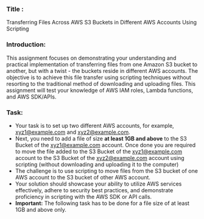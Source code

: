 ### **Title :**

Transferring Files Across AWS S3 Buckets in Different AWS Accounts Using
Scripting

### **Introduction:**

This assignment focuses on demonstrating your understanding and practical
implementation of transferring files from one Amazon S3 bucket to another, but with a
twist - the buckets reside in different AWS accounts. The objective is to achieve this file
transfer using scripting techniques without resorting to the traditional method of
downloading and uploading files. This assignment will test your knowledge of AWS IAM
roles, Lambda functions, and AWS SDK/APIs.

### **Task:**

- Your task is to set up two different AWS accounts, for example, xyz1@example.com and xyz2@example.com.
- Next, you need to add a file of size **at least 1GB and above** to the S3 Bucket of the xyz1@example.com account. Once done you are required to move the file added to the S3 Bucket of the xyz1@example.com account to the S3 Bucket of the xyz2@example.com account using scripting (without downloading and uploading it to the computer)
- The challenge is to use scripting to move files from the S3 bucket of one
AWS account to the S3 bucket of other AWS account.
- Your solution should showcase your ability to utilize AWS services effectively,
adhere to security best practices, and demonstrate proficiency in scripting with the
AWS SDK or API calls.
- **Important:** The following task has to be done for a file size of at least 1GB and above only.
